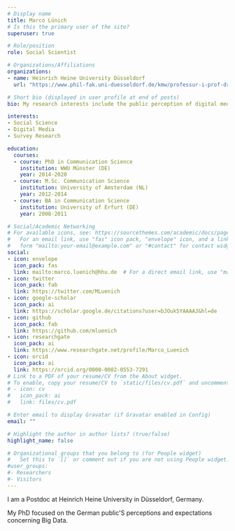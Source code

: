```yaml
---
# Display name
title: Marco Lünich
# Is this the primary user of the site?
superuser: true

# Role/position
role: Social Scientist

# Organizations/Affiliations
organizations:
- name: Heinrich Heine University Düsseldorf
  url: "https://www.phil-fak.uni-duesseldorf.de/kmw/professur-i-prof-dr-frank-marcinkowski/team/marco-luenich/"

# Short bio (displayed in user profile at end of posts)
bio: My research interests include the public perception of digital media, big data, and artificial intelligence.

interests:
- Social Science
- Digital Media
- Survey Research

education:
  courses:
  - course: PhD in Communication Science
    institution: WWU Münster (DE)
    year: 2014-2020
  - course: M.Sc. Communication Science
    institution: University of Amsterdam (NL)
    year: 2012-2014
  - course: BA in Communication Science
    institution: University of Erfurt (DE)
    year: 2008-2011

# Social/Academic Networking
# For available icons, see: https://sourcethemes.com/academic/docs/page-builder/#icons
#   For an email link, use "fas" icon pack, "envelope" icon, and a link in the
#   form "mailto:your-email@example.com" or "#contact" for contact widget.
social:
- icon: envelope
  icon_pack: fas
  link: mailto:marco.luenich@hhu.de  # For a direct email link, use "mailto:test@example.org".
- icon: twitter
  icon_pack: fab
  link: https://twitter.com/MLuenich
- icon: google-scholar
  icon_pack: ai
  link: https://scholar.google.de/citations?user=bJOuk5YAAAAJ&hl=de
- icon: github
  icon_pack: fab
  link: https://github.com/mluenich
- icon: researchgate
  icon_pack: ai
  link: https://www.researchgate.net/profile/Marco_Luenich
- icon: orcid
  icon_pack: ai
  link: https://orcid.org/0000-0002-0553-7291
# Link to a PDF of your resume/CV from the About widget.
# To enable, copy your resume/CV to `static/files/cv.pdf` and uncomment the lines below.
# - icon: cv
#   icon_pack: ai
#   link: files/cv.pdf

# Enter email to display Gravatar (if Gravatar enabled in Config)
email: ""

# Highlight the author in author lists? (true/false)
highlight_name: false

# Organizational groups that you belong to (for People widget)
#   Set this to `[]` or comment out if you are not using People widget.
#user_groups:
#- Researchers
#- Visitors
---
```


I am a Postdoc at Heinrich Heine University in Düsseldorf, Germany.

My PhD focused on the German public'S perceptions and expectations concerning Big Data.
